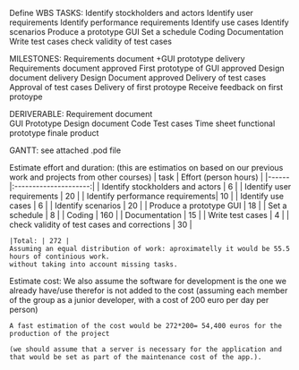 Define WBS
TASKS:
	Identify stockholders and actors
	Identify user requirements
	Identify performance requirements
	Identify use cases
	Identify scenarios
	Produce a prototype GUI
	Set a schedule
	Coding
	Documentation
	Write test cases
	check validity of test cases



MILESTONES:
	Requirements document +GUI prototype delivery
	Requirements document approved
	First prototype of GUI approved
	Design document delivery
	Design Document approved
	Delivery of test cases
	Approval of test cases
	Delivery of first protoype
	Receive feedback on first protoype



DERIVERABLE:
	Requirement document	
	GUI Prototype
	Design document
	Code
	Test cases
	Time sheet
	functional prototype
	finale product

GANTT: see attached .pod file

Estimate effort and duration:
(this are estimatios on based on our previous work and projects from other courses)
	| task 	| Effort (person hours) |
	|------|:---------------------:|
	| Identify stockholders and actors | 6 |
	| Identify user requirements | 20 |
	| Identify performance requirements| 10 |
	| Identify use cases | 6 |
	| Identify scenarios | 20 |
	| Produce a prototype GUI | 18 |
	| Set a schedule | 8 |
	| Coding | 160 |
	| Documentation | 15 |
	| Write test cases | 4 |
	| check validity of test cases and corrections | 30 |

	|Total: | 272 |
	Assuming an equal distribution of work: aproximatelly it would be 55.5 hours of continious work.
	without taking into account missing tasks.


Estimate cost:
	We also assume the software for development is the one we already have/use therefor is not added to the cost
	(assuming each member of the group as a junior developer, with a cost of 200 euro per day per person)

	A fast estimation of the cost would be 272*200= 54,400 euros for the production of the project

	(we should assume that a server is necessary for the application and that would be set as part of the maintenance cost of the app.).
